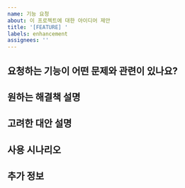 ```yaml
---
name: 기능 요청
about: 이 프로젝트에 대한 아이디어 제안
title: '[FEATURE] '
labels: enhancement
assignees: ''
---
```


## 요청하는 기능이 어떤 문제와 관련이 있나요?
<!-- 문제에 대한 명확하고 간결한 설명을 제공해 주세요. 예: '항상 [...]할 때 불편함을 느낍니다.' -->

## 원하는 해결책 설명
<!-- 원하는 기능/동작에 대한 명확하고 간결한 설명을 제공해 주세요 -->

## 고려한 대안 설명
<!-- 고려한 대체 해결책이나 기능에 대한 명확하고 간결한 설명을 제공해 주세요 -->

## 사용 시나리오
<!-- 이 기능을 사용할 시나리오에 대한 설명을 제공해 주세요 -->

## 추가 정보
<!-- 기능 요청에 대한 기타 정보나 스크린샷을 여기에 추가해 주세요 --> 